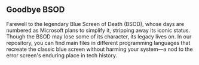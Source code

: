 ## Goodbye BSOD

Farewell to the legendary Blue Screen of Death (BSOD), whose days are numbered as Microsoft plans to simplify it, stripping away its iconic status. Though the BSOD may lose some of its character, its legacy lives on. In our repository, you can find main files in different programming languages that recreate the classic blue screen without harming your system—a nod to the error screen's enduring place in tech history.

